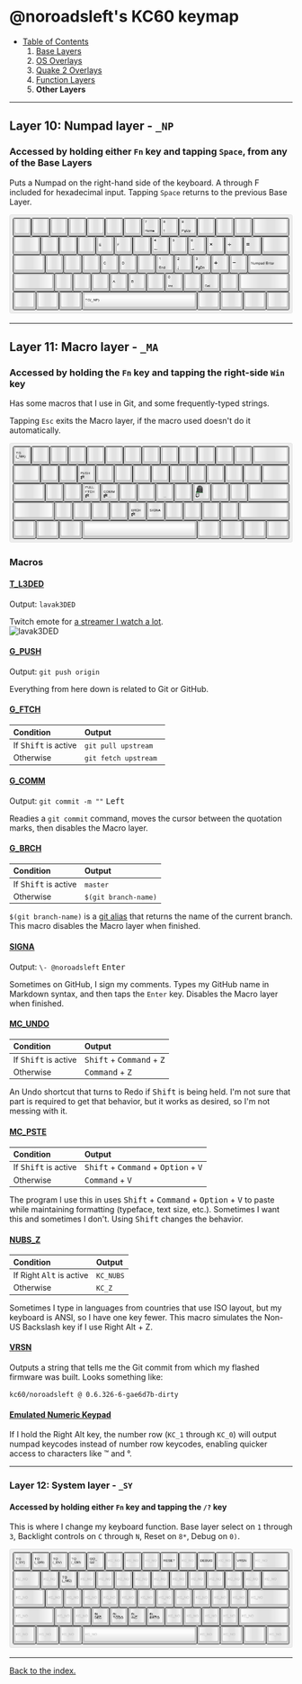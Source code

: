 # @noroadsleft's KC60 keymap

- [Table of Contents](./readme.md)
  1. [Base Layers](./readme_ch1.md)
  2. [OS Overlays](./readme_ch2.md)
  3. [Quake 2 Overlays](./readme_ch3.md)
  4. [Function Layers](./readme_ch4.md)
  5. **Other Layers**


----

## Layer 10: Numpad layer - `_NP`

### Accessed by holding either `Fn` key and tapping `Space`, from any of the Base Layers

Puts a Numpad on the right-hand side of the keyboard. A through F included for hexadecimal input. Tapping `Space` returns to the previous Base Layer.

![Numpad layer](https://raw.githubusercontent.com/noroadsleft/qmk_images/master/keyboards/kc60/keymaps/noroadsleft/layer_10.png)


----

## Layer 11: Macro layer - `_MA`

### Accessed by holding the `Fn` key and tapping the right-side `Win` key

Has some macros that I use in Git, and some frequently-typed strings.

Tapping `Esc` exits the Macro layer, if the macro used doesn't do it automatically.

![Macro layer](https://raw.githubusercontent.com/noroadsleft/qmk_images/master/keyboards/kc60/keymaps/noroadsleft/layer_11.png)


### Macros

#### [T_L3DED](./keymap.c#L124-L128)

Output: `lavak3DED `

Twitch emote for [a streamer I watch a lot](https://www.twitch.tv/lavak3_).  
![lavak3DED](https://static-cdn.jtvnw.net/emoticons/v1/821796/1.0)

#### [G_PUSH](./keymap.c#L129-L133)

Output: `git push origin `

Everything from here down is related to Git or GitHub.

#### [G_FTCH](./keymap.c#L134-L143)

| Condition | Output |
| :-------- | :----- |
| If <kbd>Shift</kbd> is active | `git pull upstream ` |
| Otherwise | `git fetch upstream ` |

#### [G_COMM](./keymap.c#L144-L149)

Output: `git commit -m ""` <kbd>Left</kbd>

Readies a `git commit` command, moves the cursor between the quotation marks, then disables the Macro layer.

#### [G_BRCH](./keymap.c#L150-L160)

| Condition | Output |
| :-------- | :----- |
| If <kbd>Shift</kbd> is active | `master` |
| Otherwise | `$(git branch-name)` |

`$(git branch-name)` is a [git alias](./readme_git.md) that returns the name of the current branch. This macro disables the Macro layer when finished.

#### [SIGNA](./keymap.c#L161-L166)

Output: `\- @noroadsleft` <kbd>Enter</kbd>

Sometimes on GitHub, I sign my comments. Types my GitHub name in Markdown syntax, and then taps the `Enter` key. Disables the Macro layer when finished.

#### [MC_UNDO](./keymap.c#L204-L212)

| Condition | Output |
| :-------- | :----- |
| If <kbd>Shift</kbd> is active | <kbd>Shift</kbd> + <kbd>Command</kbd> + <kbd>Z</kbd> |
| Otherwise | <kbd>Command</kbd> + <kbd>Z</kbd> |

An Undo shortcut that turns to Redo if <kbd>Shift</kbd> is being held. I'm not sure that part is required to get that behavior, but it works as desired, so I'm not messing with it.

#### [MC_PSTE](./keymap.c#L213-L221)

| Condition | Output |
| :-------- | :----- |
| If <kbd>Shift</kbd> is active | <kbd>Shift</kbd> + <kbd>Command</kbd> + <kbd>Option</kbd> + <kbd>V</kbd> |
| Otherwise | <kbd>Command</kbd> + <kbd>V</kbd> |

The program I use this in uses <kbd>Shift</kbd> + <kbd>Command</kbd> + <kbd>Option</kbd> + <kbd>V</kbd> to paste while maintaining formatting (typeface, text size, etc.). Sometimes I want this and sometimes I don't. Using <kbd>Shift</kbd> changes the behavior.

#### [NUBS_Z](./keymap.c#L222-L236)

| Condition | Output |
| :-------- | :----- |
| If Right <kbd>Alt</kbd> is active | `KC_NUBS` |
| Otherwise | `KC_Z` |

Sometimes I type in languages from countries that use ISO layout, but my keyboard is ANSI, so I have one key fewer. This macro simulates the Non-US Backslash key if I use Right Alt + Z.

#### [VRSN](./keymap.c#L237-L241)

Outputs a string that tells me the Git commit from which my flashed firmware was built. Looks something like:

    kc60/noroadsleft @ 0.6.326-6-gae6d7b-dirty

#### [Emulated Numeric Keypad](./keymap.c#L242-L256)

If I hold the Right Alt key, the number row (`KC_1` through `KC_0`) will output numpad keycodes instead of number row keycodes, enabling quicker access to characters like ™ and °.

----

### Layer 12: System layer - `_SY`

#### Accessed by holding either `Fn` key and tapping the `/?` key

This is where I change my keyboard function. Base layer select on `1` through `3`, Backlight controls on `C` through `N`, Reset on `8*`, Debug on `0)`.

![System layer](https://raw.githubusercontent.com/noroadsleft/qmk_images/master/keyboards/kc60/keymaps/noroadsleft/layer_12.png)


----

[Back to the index.](./)
